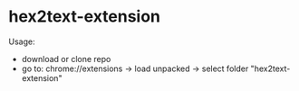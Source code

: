 # hex2text-extension

Usage:
+ download or clone repo
+ go to: chrome://extensions -> load unpacked -> select folder "hex2text-extension"
